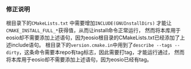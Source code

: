 

### 修正说明
根目录下的`CMakeLists.txt` 中需要增加`INCLUDE(GNUInstallDirs)` 才能让`CMAKE_INSTALL_FULL_*`获得值，从而让install命令正常运行，
然而将本库用于eosio却不需要添加上述语句，因为eosio根目录的CMakeLists.txt已经添加了上述include语句。
根目录下的`version.cmake.in`中用到了`describe --tags --dirty`，这条命令需要本repo有tag标志，因此需要打tag，才能运行通过，
然而将本库用于eosio却不需要添加上述语句，因为eosio已经有tag。


